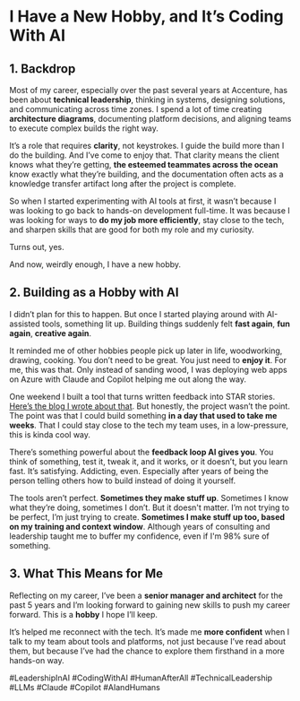 # I Have a New Hobby, and It’s Coding With AI

## 1. Backdrop

Most of my career, especially over the past several years at Accenture, has been about **technical leadership**, thinking in systems, designing solutions, and communicating across time zones. I spend a lot of time creating **architecture diagrams**, documenting platform decisions, and aligning teams to execute complex builds the right way.

It’s a role that requires **clarity**, not keystrokes. I guide the build more than I do the building. And I’ve come to enjoy that. That clarity means the client knows what they’re getting, **the esteemed teammates across the ocean** know exactly what they’re building, and the documentation often acts as a knowledge transfer artifact long after the project is complete.

So when I started experimenting with AI tools at first, it wasn’t because I was looking to go back to hands-on development full-time. It was because I was looking for ways to **do my job more efficiently**, stay close to the tech, and sharpen skills that are good for both my role and my curiosity.

Turns out, yes.

And now, weirdly enough, I have a new hobby.

## 2. Building as a Hobby with AI

I didn’t plan for this to happen. But once I started playing around with AI-assisted tools, something lit up. Building things suddenly felt **fast again**, **fun again**, **creative again**.

It reminded me of other hobbies people pick up later in life, woodworking, drawing, cooking. You don’t need to be great. You just need to **enjoy it**. For me, this was that. Only instead of sanding wood, I was deploying web apps on Azure with Claude and Copilot helping me out along the way.

One weekend I built a tool that turns written feedback into STAR stories. [Here’s the blog I wrote about that](https://www.linkedin.com/pulse/vibe-coding-sunday-ranking-ai-tools-star-story-generation-jack-jin-cadnc). But honestly, the project wasn’t the point. The point was that I could build something **in a day that used to take me weeks**. That I could stay close to the tech my team uses, in a low-pressure, this is kinda cool way.

There’s something powerful about the **feedback loop AI gives you**. You think of something, test it, tweak it, and it works, or it doesn’t, but you learn fast. It’s satisfying. Addicting, even. Especially after years of being the person telling others how to build instead of doing it yourself.

The tools aren’t perfect. **Sometimes they make stuff up**. Sometimes I know what they’re doing, sometimes I don’t. But it doesn't matter. I’m not trying to be perfect, I’m just trying to create. **Sometimes I make stuff up too, based on my training and context window**. Although years of consulting and leadership taught me to buffer my confidence, even if I'm 98% sure of something.

## 3. What This Means for Me

Reflecting on my career, I’ve been a **senior manager and architect** for the past 5 years and I’m looking forward to gaining new skills to push my career forward. This is a **hobby** I hope I’ll keep.

It’s helped me reconnect with the tech. It’s made me **more confident** when I talk to my team about tools and platforms, not just because I’ve read about them, but because I’ve had the chance to explore them firsthand in a more hands-on way.

\#LeadershipInAI #CodingWithAI #HumanAfterAll #TechnicalLeadership #LLMs #Claude #Copilot #AIandHumans
